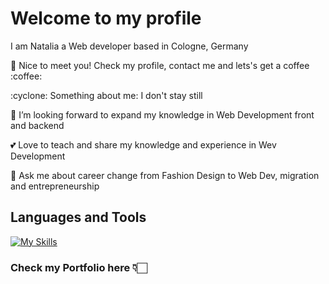 <h1> Welcome to my profile </h1>
<p>I am Natalia a Web developer based in Cologne, Germany</p>
<p>👋 Nice to meet you! Check my profile, contact me and lets's get a coffee :coffee:</p>

<p>:cyclone: Something about me: I don't stay still</p>

<p>🌱 I’m looking forward to expand my knowledge in Web Development front and backend</p>
<p>💕 Love to teach and share my knowledge and experience in Wev Development</p>
<p>💬 Ask me about career change from Fashion Design to Web Dev, migration and entrepreneurship</p>

<h2>Languages and Tools</h2>

<a href="https://skillicons.dev/icons?i=js,html,css,figma"></a>
[![My Skills](https://skillicons.dev/icons?i=ruby,js,html,css,rails,sass,figma,bootstrap,git)](https://skillicons.dev)
<h3>Check my Portfolio here 👇🏻</h3>

<!--
**NQuinteroB/NQuinteroB** is a ✨ _special_ ✨ repository because its `README.md` (this file) appears on your GitHub profile.

Here are some ideas to get you started:

- 🔭 I’m currently working on ...
- 🌱 I’m currently learning ...
- 👯 I’m looking to collaborate on ...
- 🤔 I’m looking for help with ...
- 💬 Ask me about ...
- 📫 How to reach me: ...
- 😄 Pronouns: ...
- ⚡ Fun fact: ...
-->
